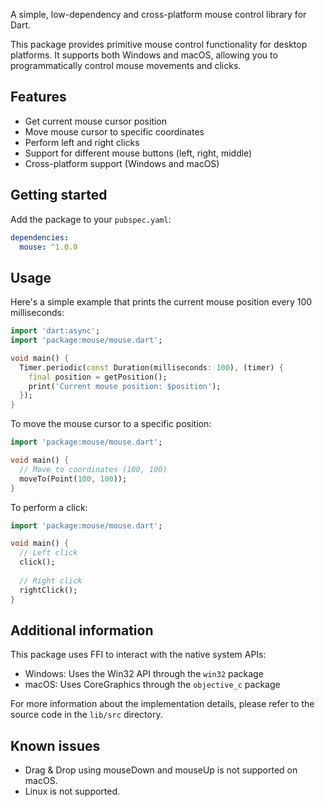 A simple, low-dependency and cross-platform mouse control library for Dart.

This package provides primitive mouse control functionality for desktop platforms. It supports both Windows and macOS, allowing you to programmatically control mouse movements and clicks.

## Features

- Get current mouse cursor position
- Move mouse cursor to specific coordinates
- Perform left and right clicks
- Support for different mouse buttons (left, right, middle)
- Cross-platform support (Windows and macOS)

## Getting started

Add the package to your `pubspec.yaml`:

```yaml
dependencies:
  mouse: ^1.0.0
```

## Usage

Here's a simple example that prints the current mouse position every 100 milliseconds:

```dart
import 'dart:async';
import 'package:mouse/mouse.dart';

void main() {
  Timer.periodic(const Duration(milliseconds: 100), (timer) {
    final position = getPosition();
    print('Current mouse position: $position');
  });
}
```

To move the mouse cursor to a specific position:

```dart
import 'package:mouse/mouse.dart';

void main() {
  // Move to coordinates (100, 100)
  moveTo(Point(100, 100));
}
```

To perform a click:

```dart
import 'package:mouse/mouse.dart';

void main() {
  // Left click
  click();
  
  // Right click
  rightClick();
}
```

## Additional information

This package uses FFI to interact with the native system APIs:
- Windows: Uses the Win32 API through the `win32` package
- macOS: Uses CoreGraphics through the `objective_c` package

For more information about the implementation details, please refer to the source code in the `lib/src` directory.

## Known issues

- Drag & Drop using mouseDown and mouseUp is not supported on macOS.
- Linux is not supported.